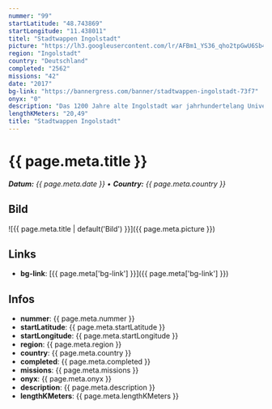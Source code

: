 ```yaml
---
nummer: "99"
startLatitude: "48.743869"
startLongitude: "11.438011"
titel: "Stadtwappen Ingolstadt"
picture: "https://lh3.googleusercontent.com/lr/AFBm1_YS36_qho2tpGwU6Sb4dGbhNWdYpTbJw_VY82Ag0CYZmW7n2XPExQlPzSS079sj3ArZRZtifbptsTfYjyPU0KeIS8HXfA0RXkMAjEi2_Ul5zAgt0mF2j7VSoD5CJLwXTSJHpfrsc9aOoKU3KMd5kg5YozgHE8As5b54ZjXi2-VeTX7MHRkEXt1MOJePxLocV17GcG0hyZWV8SskhjWxYSl_MQ5NbGXhtSA3rvnWs0gSRZzHNSpiyGk-N_6uC2yVcJk9-Xtfqyv-djqhdDlWLU_JCg5IUIDEt4FhtEIVY991_Jqb0bSdDVdScXpSZ-LcqyCoKrllAl0j5ZJ1C5TUneyapk9hFIUmgQOSdZPxUTtiSXUOV7URQrzTrgMUOZQ7iEG0x1-zZ1KgGG6C2Rg74C9rzEhP6Ch-QkRLohVHGzCdIk-KbyRuRiQxGo0HJT90Mwh63GROfJZcwt-z5aY2J_IGd__xKEIRnCjf_CwXf5o46mt6rBG4JXrbiGifHjTQwTy_VnDy_ovJe3Byb2JYny9QBkeg8oMQNX7k6S4WRE0Dx15jpFlvu2IWdLxINfnxGAEBBbsUxQcPP6iFp_X-TrIeR3PiUZKoh8hdvvq4HfWcJU_BEi8flhF2i177cAXpCruoqNFYlVN-A62OEpWqWZ-59QEJshJkhMNUlf20Zw_hUQfOFSooxncv3FnT4rrdDFV2MKjyG6RJEW9IGy7HfNrjAH50Ja1AfCj2Syj39AvLZ5zyRq56HmNrnESsJxV8MjAMMEenNXAOzh0MC0nXlbQPL9t3pxL1dfkJOwO85a-HhMPXSooYoQwnum_ajSSGanaWOrNKkKa-AwITf8MF-_ELN3k4kW9Vnthe"
region: "Ingolstadt"
country: "Deutschland"
completed: "2562"
missions: "42"
date: "2017"
bg-link: "https://bannergress.com/banner/stadtwappen-ingolstadt-73f7"
onyx: "0"
description: "Das 1200 Jahre alte Ingolstadt war jahrhundertelang Universitätsstadt, Zentrum politischer Macht und später Festungsstadt. Diese Mosaik führt durch eine hübsche, aber unterschätzte  Großstadt."
lengthKMeters: "20,49"
title: "Stadtwappen Ingolstadt"
---
```


# {{ page.meta.title }}
_**Datum:** {{ page.meta.date }} • **Country:** {{ page.meta.country }}_

## Bild
![{{ page.meta.title | default('Bild') }}]({{ page.meta.picture }})

## Links
- **bg-link**: [{{ page.meta['bg-link'] }}]({{ page.meta['bg-link'] }})

## Infos
- **nummer**: {{ page.meta.nummer }}
- **startLatitude**: {{ page.meta.startLatitude }}
- **startLongitude**: {{ page.meta.startLongitude }}
- **region**: {{ page.meta.region }}
- **country**: {{ page.meta.country }}
- **completed**: {{ page.meta.completed }}
- **missions**: {{ page.meta.missions }}
- **onyx**: {{ page.meta.onyx }}
- **description**: {{ page.meta.description }}
- **lengthKMeters**: {{ page.meta.lengthKMeters }}

